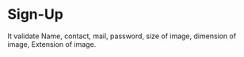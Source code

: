 # Sign-Up
It validate Name, contact, mail, password, size of image, dimension of image, Extension of image. 
